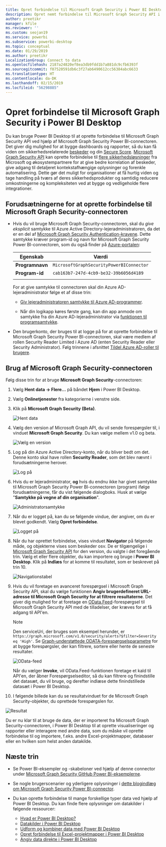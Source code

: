 ```yaml
---
title: Opret forbindelse til Microsoft Graph Security i Power BI Desktop
description: Opret nemt forbindelse til Microsoft Graph Security API i Power BI Desktop
author: preetikr
manager: kfile
ms.reviewer: ''
ms.custom: seojan19
ms.service: powerbi
ms.subservice: powerbi-desktop
ms.topic: conceptual
ms.date: 01/29/2019
ms.author: preetikr
LocalizationGroup: Connect to data
ms.openlocfilehash: 2187a24820ef8ea3db9fdd1b7a881dc9cfb6393f
ms.sourcegitcommit: f07520591db6c3f27ab6490612cc56384abc6633
ms.translationtype: HT
ms.contentlocale: da-DK
ms.lasthandoff: 02/15/2019
ms.locfileid: "56298885"
---
```

# <a name="connect-to-microsoft-graph-security-in-power-bi-desktop"></a>Opret forbindelse til Microsoft Graph Security i Power BI Desktop

Du kan bruge Power BI Desktop til at oprette forbindelse til Microsoft Graph Security API ved hjælp af Microsoft Graph Security Power BI-connectoren. Det giver dig mulighed for at bygge dashboards og rapporter, så du kan få viden om sikkerhedsrelaterede [beskeder](https://docs.microsoft.com/graph/api/resources/alert?view=graph-rest-1.0) og din [Secure Score](https://docs.microsoft.com/graph/api/resources/securescores?view=graph-rest-beta). [Microsoft Graph Security API](https://aka.ms/graphsecuritydocs) kan oprette forbindelse til [flere sikkerhedsløsninger](https://aka.ms/graphsecurityalerts) fra Microsoft og økosystempartnere for at give bedre korrelation af beskeder, give adgang til detaljeret kontekstafhængige oplysninger og forenkle automatisering. Dette gør det muligt for organisationer at få hurtig viden og tage handling på tværs af deres sikkerhedsprodukter og samtidig reducere omkostningerne og kompleksiteten ved at bygge og vedligeholde flere integrationer.

## <a name="prerequisites-to-connect-with-the-microsoft-graph-security-connector"></a>Forudsætningerne for at oprette forbindelse til Microsoft Graph Security-connectoren

* Hvis du vil bruge Microsoft Graph Security-connectoren, skal du *give eksplicit* samtykke til Azure Active Directory-lejeradministratoren, da det er en del af [Microsoft Graph Security Authentication-kravene](https://aka.ms/graphsecurityauth). Dette samtykke kræver program-id og navn for Microsoft Graph Security Power BI-connectoren, som du også finder på [Azure-portalen](https://portal.azure.com):

   | Egenskab | Værdi |
   |----------|-------|
   | **Programnavn** | `MicrosoftGraphSecurityPowerBIConnector` |
   | **Program-id** | `cab163b7-247d-4cb9-be32-39b6056d4189` |
   |||

   For at give samtykke til connectoren skal din Azure AD-lejeradministrator følge et af disse trin:

   * [Giv lejeradministratoren samtykke til Azure AD-programmer](https://docs.microsoft.com/azure/active-directory/develop/v2-permissions-and-consent).

   * Når din logikapp køres første gang, kan din app anmode om samtykke fra din Azure AD-lejeradministrator via [funktionen til programsamtykke](https://docs.microsoft.com/azure/active-directory/develop/application-consent-experience).
   
* Den brugerkonto, der bruges til at logge på for at oprette forbindelse til Microsoft Graph Security Power BI-connectoren, skal være medlem af rollen Security Reader Limited i Azure AD (enten Security Reader eller Security Administrator). Følg trinnene i afsnittet [Tildel Azure AD-roller til brugere](https://docs.microsoft.com/graph/security-authorization#assign-azure-ad-roles-to-users). 

## <a name="using-the-microsoft-graph-security-connector"></a>Brug af Microsoft Graph Security-connectoren

Følg disse trin for at bruge **Microsoft Graph Security**-connectoren:

1. Vælg **Hent data -> Flere…** på båndet **Hjem** i Power BI Desktop.
2. Vælg **Onlinetjenester** fra kategorierne i venstre side.
3. Klik på **Microsoft Graph Security (Beta)**.

    ![Hent data](media/desktop-connect-graph-security/GetData.PNG)
    
4. Vælg den version af Microsoft Graph API, du vil sende forespørgsler til, i vinduet **Microsoft Graph Security**. Du kan vælge mellem v1.0 og beta.

    ![Vælg en version](media/desktop-connect-graph-security/selectVersion.PNG)
    
5. Log på din Azure Active Directory-konto, når du bliver bedt om det. Denne konto skal have rollen **Security Reader**, som det blev nævnt i forudsætningerne herover.

    ![Log på](media/desktop-connect-graph-security/SignIn.PNG)
    
6. Hvis du er lejeradministrator, **og** hvis du endnu ikke har givet samtykke til Microsoft Graph Security Power BI-connectoren (program) ifølge forudsætningerne, får du vist følgende dialogboks. Husk at vælge "**Samtykke på vegne af din organisation**".

    ![Administratorsamtykke](media/desktop-connect-graph-security/AdminConsent.PNG)
    
7. Når du er logget på, kan du se følgende vindue, der angiver, om du er blevet godkendt. Vælg **Opret forbindelse**.

    ![Logget på](media/desktop-connect-graph-security/SignedIn.PNG)
    
8. Når du har oprettet forbindelse, vises vinduet **Navigator** på følgende måde, og objekterne vises som beskeder osv. De er tilgængelige i [Microsoft Graph Security API](https://aka.ms/graphsecuritydocs) for den version, du valgte i det foregående trin. Vælg et eller flere objekter, du kan importere og bruge i **Power BI Desktop**. Klik på **Indlæs** for at komme til resultatet, som er beskrevet på trin 10.

   ![Navigationstabel](media/desktop-connect-graph-security/NavTable.PNG)
    
9. Hvis du vil foretage en avanceret forespørgsel i Microsoft Graph Security API, skal du vælge funktionen **Angiv brugerdefineret URL-adresse til Microsoft Graph Security for at filtrere resultaterne**. Det giver dig mulighed for at foretage en [OData.Feed](https://docs.microsoft.com/power-bi/desktop-connect-odata)-forespørgsel til Microsoft Graph Security API med de tilladelser, der kræves for at få adgang til API'en.

   > [!NOTE]
   > Den serviceUri, der bruges som eksempel herunder, er `https://graph.microsoft.com/v1.0/security/alerts?$filter=Severity eq 'High'`. Se [Graph-understøttede ODATA-forespørgselsparametre](https://docs.microsoft.com/graph/query-parameters) for at bygge forespørgsler, der kan filtrere, sortere eller hente de seneste resultater.

   ![OData-feed](media/desktop-connect-graph-security/ODataFeed.PNG)
    
   Når du vælger **Invoke**, vil OData.Feed-funktionen foretage et kald til API'en, der åbner Forespørgselseditor, så du kan filtrere og finindstille det datasæt, du vil bruge, og derefter indlæse dette finindstillede datasæt i Power BI Desktop.

10. I følgende billede kan du se resultatvinduet for de Microsoft Graph Security-objekter, du oprettede forespørgslen for.

   ![Resultat](media/desktop-connect-graph-security/Result.PNG)
    

Du er nu klar til at bruge de data, der er importeret fra Microsoft Graph Security-connectoren, i Power BI Desktop til at oprette visualiseringer og rapporter eller interagere med andre data, som du måske vil oprette forbindelse til og importere, f.eks. andre Excel-projektmapper, databaser eller en hvilken som helst anden datakilde.

## <a name="next-steps"></a>Næste trin
* Se Power BI-eksempler og -skabeloner ved hjælp af denne connector under [Microsoft Graph Security GitHub Power BI-eksemplerne](https://aka.ms/graphsecuritypowerbiconnectorsamples).

* Se nogle brugerscenarier og yderligere oplysninger i [dette blogindlæg om Microsoft Graph Security Power BI-connector](https://aka.ms/graphsecuritypowerbiconnectorblogpost).

* Du kan oprette forbindelse til mange forskellige typer data ved hjælp af Power BI Desktop. Du kan finde flere oplysninger om datakilder i følgende ressourcer:

    * [Hvad er Power BI Desktop?](desktop-what-is-desktop.md)
    * [Datakilder i Power BI Desktop](desktop-data-sources.md)
    * [Udform og kombiner data med Power BI Desktop](desktop-shape-and-combine-data.md)
    * [Opret forbindelse til Excel-projektmapper i Power BI Desktop](desktop-connect-excel.md)
    * [Angiv data direkte i Power BI Desktop](desktop-enter-data-directly-into-desktop.md)
